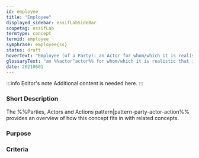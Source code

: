 ```yaml
---
id: employee
title: "Employee"
displayed_sidebar: essifLabSideBar
scopetag: essifLab
termtype: concept
termid: employee
symphrase: employee{ss}
status: draft
hoverText: "Employee (of a Party): an Actor for whom/which it is realistic that it might execute Actions on behalf of that Party (called the Employer of that Actor)."
glossaryText: "an %%actor^actor%% for whom/which it is realistic that it might execute %%actions^action%% on behalf of a %%party^party%% (called the %%employer^employer%% of that %%actor^actor%%)."
date: 20210601
---
```


:::info Editor's note
Additional content is needed here.
:::

### Short Description

The %%Parties, Actors and Actions pattern|pattern-party-actor-action%% provides an overview of how this concept fits in with related concepts.

### Purpose

### Criteria
